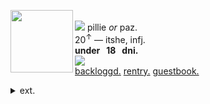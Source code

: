 <img align="left" src="https://files.catbox.moe/qti0nd.png" width="100" align="center"><br> <img src="https://files.catbox.moe/1ipwg7.gif"> pillie <i>or</i> paz.
<br> 20<sup>↑</sup> — itshe, infj.
<br><b>under ‎‎ ‎  18 ‎ ‎ dni. </b>
<br><img src="https://files.catbox.moe/05dmbt.gif"><br> <a href="https://backloggd.com/u/campcope" title="backloggd">backloggd.</a>  <a href="https://rentry.co/campcope"> rentry.</a>  <a href="https://pill.atabook.org/">guestbook.</a>
<details><summary> ext. </summary>
<pre>
disabled & mobility aid user.
<br>
may come off a bit pretentious
sometimes! oopsie... i'm just 
passionate about the world.

you can take insp from my
ponies ^^ it is quite 
flattering. just no colour
picking (fingerwag)
</pre>
<p></p>
</details>


